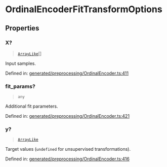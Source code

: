 # OrdinalEncoderFitTransformOptions

## Properties

### X?

> [`ArrayLike`](../types/ArrayLike.md)[]

Input samples.

Defined in:  [generated/preprocessing/OrdinalEncoder.ts:411](https://github.com/transitive-bullshit/scikit-learn-ts/blob/122b3c0/packages/sklearn/src/generated/preprocessing/OrdinalEncoder.ts#L411)

### fit\_params?

> `any`

Additional fit parameters.

Defined in:  [generated/preprocessing/OrdinalEncoder.ts:421](https://github.com/transitive-bullshit/scikit-learn-ts/blob/122b3c0/packages/sklearn/src/generated/preprocessing/OrdinalEncoder.ts#L421)

### y?

> [`ArrayLike`](../types/ArrayLike.md)

Target values (`undefined` for unsupervised transformations).

Defined in:  [generated/preprocessing/OrdinalEncoder.ts:416](https://github.com/transitive-bullshit/scikit-learn-ts/blob/122b3c0/packages/sklearn/src/generated/preprocessing/OrdinalEncoder.ts#L416)
